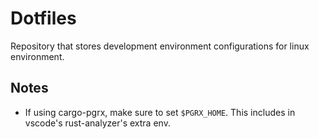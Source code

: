 # Dotfiles

Repository that stores development environment configurations for linux environment.

## Notes
- If using cargo-pgrx, make sure to set `$PGRX_HOME`. This includes in vscode's rust-analyzer's extra env.